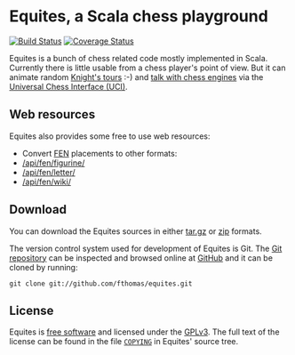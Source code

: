 # Equites, a Scala chess playground
[![Build Status](https://travis-ci.org/fthomas/equites.png?branch=master)](https://travis-ci.org/fthomas/equites)
[![Coverage Status](https://coveralls.io/repos/fthomas/equites/badge.png?branch=master)](https://coveralls.io/r/fthomas/equites)

Equites is a bunch of chess related code mostly implemented in Scala.
Currently there is little usable from a chess player's point of view.
But it can animate random [Knight's tours][Equites] :-) and [talk with
chess engines][UciEngineVsItself] via the [Universal Chess Interface (UCI)][UCI].

[Equites]: http://equites.timepit.eu/
[UCI]: http://en.wikipedia.org/wiki/Universal_Chess_Interface
[UciEngineVsItself]: https://github.com/fthomas/equites/blob/master/cli/src/main/scala/eu/timepit/equites/cli/UciEngineVsItself.scala

## Web resources

Equites also provides some free to use web resources:

* Convert [FEN] placements to other formats:
 * [/api/fen/figurine/]
 * [/api/fen/letter/]
 * [/api/fen/wiki/]

[FEN]: http://en.wikipedia.org/wiki/Forsyth%E2%80%93Edwards_Notation
[/api/fen/figurine/]: http://equites.timepit.eu/api/fen/figurine/rnbqkbnr/pppppppp/8/8/8/8/PPPPPPPP/RNBQKBNR
[/api/fen/letter/]: http://equites.timepit.eu/api/fen/letter/rnbqkbnr/pppppppp/8/8/4P3/8/PPPP1PPP/RNBQKBNR
[/api/fen/wiki/]: http://equites.timepit.eu/api/fen/wiki/rnbqkbnr/pp1ppppp/8/2p5/4P3/8/PPPP1PPP/RNBQKBNR

## Download

You can download the Equites sources in either [tar.gz][] or [zip][] formats.

[tar.gz]: https://github.com/fthomas/equites/tarball/master
[zip]:    https://github.com/fthomas/equites/zipball/master

The version control system used for development of Equites is Git. The [Git
repository][] can be inspected and browsed online at [GitHub][] and it can
be cloned by running:

    git clone git://github.com/fthomas/equites.git

[Git repository]: http://github.com/fthomas/equites
[GitHub]: http://github.com/

## License

Equites is [free software][] and licensed under the [GPLv3][]. The full text
of the license can be found in the file [`COPYING`][COPYING] in Equites'
source tree.

[free software]: http://www.gnu.org/philosophy/free-sw.html
[GPLv3]: http://www.gnu.org/licenses/gpl-3.0.html
[COPYING]: https://github.com/fthomas/equites/blob/master/COPYING
